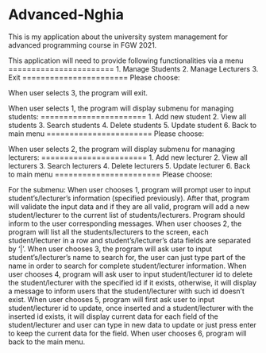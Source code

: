 # Advanced-Nghia
This is my application about the university system management for advanced programming course in FGW 2021.


This application will need to provide following functionalities via a menu
          =======================
          1.	Manage Students
          2.	Manage Lecturers
          3.	Exit
          =======================
          Please choose:

When user selects 3, the program will exit.

When user selects 1, the program will display submenu for managing students:
        =======================
        1.	Add new student
        2.	View all students
        3.	Search students
        4.	Delete students
        5.	Update student
        6.	Back to main menu
        =======================
        Please choose:
        
When user selects 2, the program will display submenu for managing lecturers:
      =======================
      1.	Add new lecturer
      2.	View all lecturers
      3.	Search lecturers
      4.	Delete lecturers
      5.	Update lecturer
      6.	Back to main menu
      =======================
      Please choose: 
      
      
      
For the submenu:
When user chooses 1, program will prompt user to input student’s/lecturer’s information (specified previously). After that, program will validate the input data and if they are all valid, program will add a new student/lecturer to the current list of students/lecturers. Program should inform to the user corresponding messages.
When user chooses 2, the program will list all the students/lecturers to the screen, each student/lecturer in a row and student’s/lecturer’s data fields are separated by ‘|’.
When user chooses 3, the program will ask user to input student’s/lecturer’s name to search for, the user can just type part of the name in order to search for complete student/lecturer information.
When user chooses 4, program will ask user to input student/lecturer id to delete the student/lecturer with the specified id if it exists, otherwise, it will display a message to inform users that the student/lecturer with such id doesn’t exist.
When user chooses 5, program will first ask user to input student/lecturer id to update, once inserted and a student/lecturer with the inserted id exists, it will display current data for each field of the student/lecturer and user can type in new data to update or just press enter to keep the current data for the field.
When user chooses 6, program will back to the main menu.


